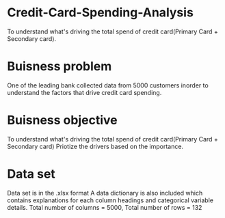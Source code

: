 # Credit-Card-Spending-Analysis
To understand what's driving the total spend of credit card(Primary Card + Secondary card).
# Buisness problem
One of the leading bank collected data from 5000 customers inorder to understand the factors that drive credit card spending.
# Buisness objective
To understand what's driving the total spend of credit card(Primary Card + Secondary card) Priotize the drivers based on the importance. 
# Data set
Data set is in the .xlsx format 
A data dictionary is also included which contains explanations for each column headings and categorical variable details.
Total number of columns = 5000, Total number of rows = 132
